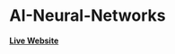 ﻿# AI-Neural-Networks
 
<a href="https://hugovinhal98.github.io/AI-Neural-Networks/">
    <strong>Live Website</strong>
</a>
